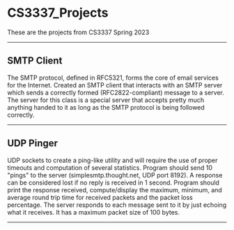 # CS3337_Projects
These are the projects from CS3337 Spring 2023
***
## SMTP Client
The SMTP protocol, defined in RFC5321, forms the core of email services for the Internet. Created an SMTP client that interacts with an SMTP server which sends a correctly formed (RFC2822-compliant) message to a server. The server for this class is a special server that accepts pretty much anything handed to it as long as the SMTP protocol is being followed correctly. 
***
## UDP Pinger
UDP sockets to create a ping-like utility and will require the use of proper timeouts and computation of several statistics. Program should send 10 "pings" to the server (simplesmtp.thought.net, UDP port 8192). A response can be considered lost if no reply is received in 1 second. Program should print the response received, compute/display the maximum, minimum, and average round trip time for received packets and the packet loss percentage. The server responds to each message sent to it by just echoing what it receives. It has a maximum packet size of 100 bytes.
***
